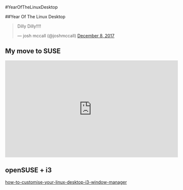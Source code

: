 #YearOfTheLinuxDesktop

##Year Of The Linux Desktop

<blockquote class="twitter-tweet" data-lang="en"><p lang="en" dir="ltr">Dilly Dilly!!!!</p>&mdash; josh mccall (@joshmccall) <a href="https://twitter.com/joshmccall/status/939256290693603328?ref_src=twsrc%5Etfw">December 8, 2017</a></blockquote>
<script async src="https://platform.twitter.com/widgets.js" charset="utf-8"></script>

## My move to SUSE
<iframe width="560" height="315" src="https://www.youtube.com/embed/8xsq_HFaEOA" frameborder="0" gesture="media" allow="encrypted-media" allowfullscreen></iframe>

## openSUSE + i3

[how-to-customise-your-linux-desktop-i3-window-manager](http://www.zdnet.com/article/how-to-customise-your-linux-desktop-i3-window-manager/)

